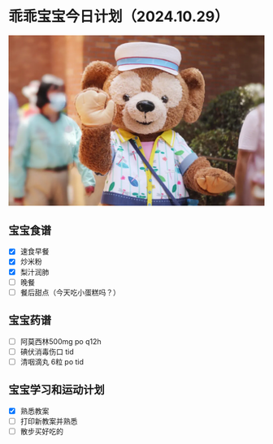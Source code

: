 # 乖乖宝宝今日计划（2024.10.29）
![Image of Babyheader](https://raw.githubusercontent.com/ericlam66/Dr.Lin-Note/refs/heads/main/duffy.png)
## 宝宝食谱
- [x] 速食早餐
- [x] 炒米粉
- [x] 梨汁润肺
- [ ] 晚餐
- [ ] 餐后甜点（今天吃小蛋糕吗？）
## 宝宝药谱
- [ ] 阿莫西林500mg po q12h
- [ ] 碘伏消毒伤口 tid
- [ ] 清咽滴丸 6粒 po tid
## 宝宝学习和运动计划
- [x] 熟悉教案
- [ ] 打印新教案并熟悉
- [ ] 散步买好吃的
